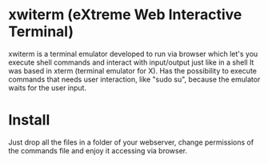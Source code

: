 # xwiterm (eXtreme Web Interactive Terminal)
xwiterm is a terminal emulator developed to run via browser which let's you execute shell commands and interact with input/output just like in a shell It was based in xterm (terminal emulator for X). Has the possibility to execute commands that needs user interaction, like "sudo su", because the emulator waits for the user input.

# Install
Just drop all the files in a folder of your webserver, change permissions of the commands file and enjoy it accessing via browser.
